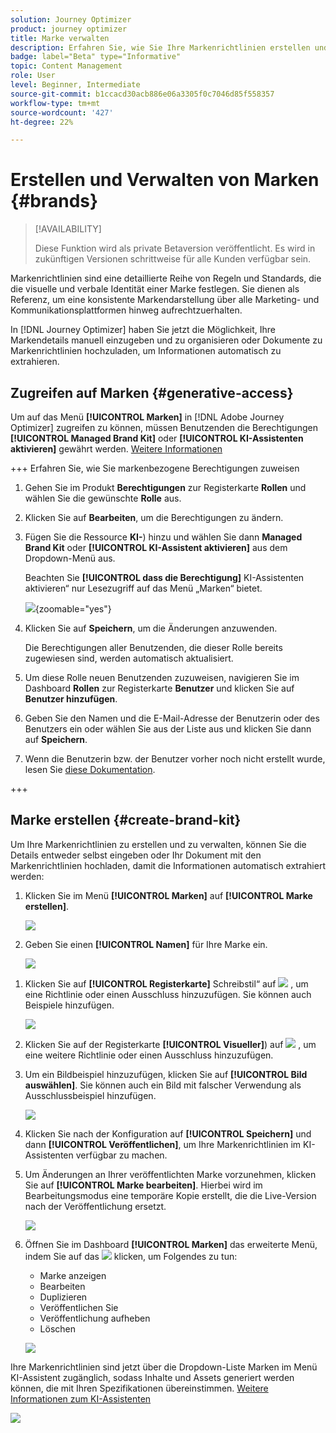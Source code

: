 ```yaml
---
solution: Journey Optimizer
product: journey optimizer
title: Marke verwalten
description: Erfahren Sie, wie Sie Ihre Markenrichtlinien erstellen und verwalten
badge: label="Beta" type="Informative"
topic: Content Management
role: User
level: Beginner, Intermediate
source-git-commit: b1ccacd30acb886e06a3305f0c7046d85f558357
workflow-type: tm+mt
source-wordcount: '427'
ht-degree: 22%

---
```


# Erstellen und Verwalten von Marken {#brands}

>[!AVAILABILITY]
>
>Diese Funktion wird als private Betaversion veröffentlicht. Es wird in zukünftigen Versionen schrittweise für alle Kunden verfügbar sein.

Markenrichtlinien sind eine detaillierte Reihe von Regeln und Standards, die die visuelle und verbale Identität einer Marke festlegen. Sie dienen als Referenz, um eine konsistente Markendarstellung über alle Marketing- und Kommunikationsplattformen hinweg aufrechtzuerhalten.

In [!DNL Journey Optimizer] haben Sie jetzt die Möglichkeit, Ihre Markendetails manuell einzugeben und zu organisieren oder Dokumente zu Markenrichtlinien hochzuladen, um Informationen automatisch zu extrahieren.

## Zugreifen auf Marken {#generative-access}

Um auf das Menü **[!UICONTROL Marken]** in [!DNL Adobe Journey Optimizer] zugreifen zu können, müssen Benutzenden die Berechtigungen **[!UICONTROL Managed Brand Kit]** oder **[!UICONTROL KI-Assistenten aktivieren]** gewährt werden. [Weitere Informationen](../administration/permissions.md)

+++  Erfahren Sie, wie Sie markenbezogene Berechtigungen zuweisen

1. Gehen Sie im Produkt **Berechtigungen** zur Registerkarte **Rollen** und wählen Sie die gewünschte **Rolle** aus.

1. Klicken Sie auf **Bearbeiten**, um die Berechtigungen zu ändern.

1. Fügen Sie die Ressource **KI-**) hinzu und wählen Sie dann **Managed Brand Kit** oder **[!UICONTROL KI-Assistent aktivieren]** aus dem Dropdown-Menü aus.

   Beachten Sie **[!UICONTROL dass die Berechtigung]** KI-Assistenten aktivieren“ nur Lesezugriff auf das Menü „Marken“ bietet.

   ![](assets/brands-permission.png){zoomable="yes"}

1. Klicken Sie auf **Speichern**, um die Änderungen anzuwenden.

   Die Berechtigungen aller Benutzenden, die dieser Rolle bereits zugewiesen sind, werden automatisch aktualisiert.

1. Um diese Rolle neuen Benutzenden zuzuweisen, navigieren Sie im Dashboard **Rollen** zur Registerkarte **Benutzer** und klicken Sie auf **Benutzer hinzufügen**.

1. Geben Sie den Namen und die E-Mail-Adresse der Benutzerin oder des Benutzers ein oder wählen Sie aus der Liste aus und klicken Sie dann auf **Speichern**.

1. Wenn die Benutzerin bzw. der Benutzer vorher noch nicht erstellt wurde, lesen Sie [diese Dokumentation](https://experienceleague.adobe.com/de/docs/experience-platform/access-control/abac/permissions-ui/users).

+++

## Marke erstellen {#create-brand-kit}

Um Ihre Markenrichtlinien zu erstellen und zu verwalten, können Sie die Details entweder selbst eingeben oder Ihr Dokument mit den Markenrichtlinien hochladen, damit die Informationen automatisch extrahiert werden:

1. Klicken Sie im Menü **[!UICONTROL Marken]** auf **[!UICONTROL Marke erstellen]**.

   ![](assets/brands-1.png)

1. Geben Sie einen **[!UICONTROL Namen]** für Ihre Marke ein<!--and a **[!UICONTROL Description]** to your brand guideline-->.

   ![](assets/brands-2-temp.png)

<!--

[Upload feature currently behind feature flag so hidden from doc - should be available again by EOM (Feb)]

1. Drag and drop or select your file to upload your brand guidelines and extract automatically relevant brand information. Click **[!UICONTROL Create brand]**.

    The information extraction process now begins. Note that it may take several minutes to complete.

    ![](assets/brands-2.png)

1. Your Content and visual creation standards are now automatically populated. Browse through the different tabs to adapt the information as needed.

-->

1. Klicken Sie auf **[!UICONTROL Registerkarte]** Schreibstil“ auf ![](assets/do-not-localize/Smock_Add_18_N.svg) , um eine Richtlinie oder einen Ausschluss hinzuzufügen. Sie können auch Beispiele hinzufügen.

   ![](assets/brands-3.png)

1. Klicken Sie auf der Registerkarte **[!UICONTROL Visueller]**) auf ![](assets/do-not-localize/Smock_Add_18_N.svg) , um eine weitere Richtlinie oder einen Ausschluss hinzuzufügen.

1. Um ein Bildbeispiel hinzuzufügen, klicken Sie auf **[!UICONTROL Bild auswählen]**. Sie können auch ein Bild mit falscher Verwendung als Ausschlussbeispiel hinzufügen.

   ![](assets/brands-4.png)

1. Klicken Sie nach der Konfiguration auf **[!UICONTROL Speichern]** und dann **[!UICONTROL Veröffentlichen]**, um Ihre Markenrichtlinien im KI-Assistenten verfügbar zu machen.

1. Um Änderungen an Ihrer veröffentlichten Marke vorzunehmen, klicken Sie auf **[!UICONTROL Marke bearbeiten]**. Hierbei wird im Bearbeitungsmodus eine temporäre Kopie erstellt, die die Live-Version nach der Veröffentlichung ersetzt.

   ![](assets/brands-8.png)

1. Öffnen Sie im Dashboard **[!UICONTROL Marken]** das erweiterte Menü, indem Sie auf das ![](assets/do-not-localize/Smock_More_18_N.svg) klicken, um Folgendes zu tun:

   * Marke anzeigen
   * Bearbeiten
   * Duplizieren
   * Veröffentlichen Sie
   * Veröffentlichung aufheben
   * Löschen

   ![](assets/brands-6.png)

Ihre Markenrichtlinien sind jetzt über die Dropdown-Liste Marken im Menü KI-Assistent zugänglich, sodass Inhalte und Assets generiert werden können, die mit Ihren Spezifikationen übereinstimmen. [Weitere Informationen zum KI-Assistenten](gs-generative.md)

![](assets/brands-7.png)
